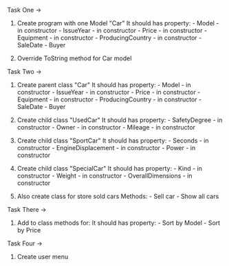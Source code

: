 Task  One ->
 1) Create program with one Model "Car"
    It should has property:
        - Model - in constructor
        - IssueYear - in constructor
        - Price - in constructor 
        - Equipment - in constructor 
        - ProducingCountry - in constructor 
        - SaleDate 
        - Buyer 

  2) Override ToString method for Car model

Task  Two ->
 1) Create parent class "Car"
    It should has property:
        - Model - in constructor
        - IssueYear - in constructor
        - Price - in constructor 
        - Equipment - in constructor 
        - ProducingCountry - in constructor 
        - SaleDate 
        - Buyer 

 2) Create child class "UsedCar"
    It should has property:
        - SafetyDegree - in constructor
        - Owner - in constructor
        - Mileage - in constructor 

 3) Create child class "SportCar"
    It should has property:
        - Seconds - in constructor
        - EngineDisplacement - in constructor
        - Power - in constructor

 4) Create child class "SpecialCar"
    It should has property:
        - Kind - in constructor
        - Weight - in constructor
        - OverallDimensions - in constructor

 4) Also create class for store sold cars
    Methods:
        - Sell car
        - Show all cars

Task There ->
 1) Add to class methods for:
    It should has property:
        - Sort by Model
        - Sort by Price

Task Four ->
 1) Create user menu
